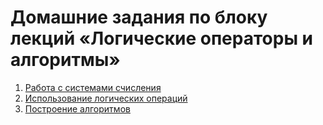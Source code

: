 # Домашние задания по блоку лекций «Логические операторы и алгоритмы»

1. [Работа с системами счисления](Task_1/1.md)
2. [Использование логических операций](Task_2/2.md)
3. [Построение алгоритмов](3.md)

